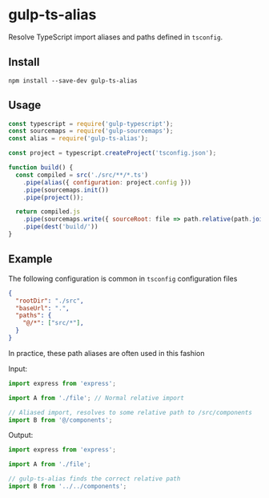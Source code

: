 # gulp-ts-alias

Resolve TypeScript import aliases and paths defined in `tsconfig`.

## Install

`npm install --save-dev gulp-ts-alias`

## Usage

```javascript
const typescript = require('gulp-typescript');
const sourcemaps = require('gulp-sourcemaps');
const alias = require('gulp-ts-alias');

const project = typescript.createProject('tsconfig.json');

function build() {
  const compiled = src('./src/**/*.ts')
    .pipe(alias({ configuration: project.config }))
    .pipe(sourcemaps.init())
    .pipe(project());

  return compiled.js
    .pipe(sourcemaps.write({ sourceRoot: file => path.relative(path.join(file.cwd, file.path), file.base) }))
    .pipe(dest('build/'))
}
```

## Example

The following configuration is common in `tsconfig` configuration files

```json
{
  "rootDir": "./src",
  "baseUrl": ".",
  "paths": {
    "@/*": ["src/*"],
  }
}
```

In practice, these path aliases are often used in this fashion

Input:

```typescript
import express from 'express';

import A from './file'; // Normal relative import

// Aliased import, resolves to some relative path to /src/components
import B from '@/components';
```

Output:

```typescript
import express from 'express';

import A from './file';

// gulp-ts-alias finds the correct relative path
import B from '../../components';
```
